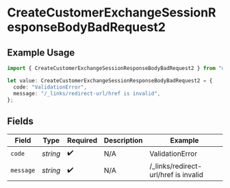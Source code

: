 # CreateCustomerExchangeSessionResponseBodyBadRequest2

## Example Usage

```typescript
import { CreateCustomerExchangeSessionResponseBodyBadRequest2 } from "dwolla-typescript/models/operations";

let value: CreateCustomerExchangeSessionResponseBodyBadRequest2 = {
  code: "ValidationError",
  message: "/_links/redirect-url/href is invalid",
};
```

## Fields

| Field                                | Type                                 | Required                             | Description                          | Example                              |
| ------------------------------------ | ------------------------------------ | ------------------------------------ | ------------------------------------ | ------------------------------------ |
| `code`                               | *string*                             | :heavy_check_mark:                   | N/A                                  | ValidationError                      |
| `message`                            | *string*                             | :heavy_check_mark:                   | N/A                                  | /_links/redirect-url/href is invalid |